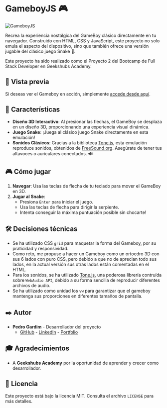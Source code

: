 # GameboyJS 🎮

![GameboyJS](https://github.com/pedrogardim/jsboy/assets/81443264/3289bf5a-41e7-4823-9bd7-fe8c459ee238)

Recrea la experiencia nostálgica del GameBoy clásico directamente en tu navegador. Construido con HTML, CSS y JavaScript, este proyecto no solo emula el aspecto del dispositivo, sino que también ofrece una versión jugable del clásico juego Snake 🐍.

Este proyecto ha sido realizado como el Proyecto 2 del Bootcamp de Full Stack Developer en Geekshubs Academy.

## 🚀 Vista previa

Si deseas ver el Gameboy en acción, simplemente [accede desde aquí](https://pedrogardim.github.io/gameboyjs/).

## 🌟 Características

- **Diseño 3D Interactivo**: Al presionar las flechas, el GameBoy se desplaza en un diseño 3D, proporcionando una experiencia visual dinámica.
- **Juego Snake**: ¡Juega al clásico juego Snake directamente en esta emulación!
- **Sonidos Clásicos**: Gracias a la biblioteca [Tone.js](https://tonejs.github.io/), esta emulación reproduce sonidos, obtenidos de [FreeSound.org](https://freesound.org/). Asegúrate de tener tus altavoces o auriculares conectados. 🔊

## 🎮 Cómo jugar

1. **Navegar**: Usa las teclas de flecha de tu teclado para mover el GameBoy en 3D.
2. **Jugar al Snake**:
   - Presiona `Enter` para iniciar el juego.
   - Usa las teclas de flecha para dirigir la serpiente.
   - Intenta conseguir la máxima puntuación posible sin chocarte!

## 🛠️ Decisiones técnicas

- Se ha utilizado CSS `grid` para maquetar la forma del Gameboy, por su praticidad y responsividad.
- Como reto, me propuse a hacer un Gameboy como un ortoedro 3D con sus 6 lados con puro CSS, pero debido a que no de aprecian todo sus lados, en la actual versión sus otras lados están comentadas en el HTML.
- Para los sonidos, se ha utilizado [Tone.js](https://tonejs.github.io/), una poderosa librería contruída sobre `WebAudio API`, debido a su forma sencilla de reproducir diferentes archivos de audio.
- Se ha utilizado como unidad los `vw` para garantizar que el gameboy mantenga sus proporciones en diferentes tamaños de pantalla.

## ✒️ Autor

- **Pedro Gardim** - Desarrollador del proyecto
  - [GitHub](https://github.com/pedrogardim) - [LinkedIn](https://www.linkedin.com/in/pedro-gardim) - [Portfolio](https://pedrogardim.com)

## 🎓 Agradecimientos

- A **Geekshubs Academy** por la oportunidad de aprender y crecer como desarrollador.

## 📄 Licencia

Este proyecto está bajo la licencia MIT. Consulta el archivo `LICENSE` para más detalles.
